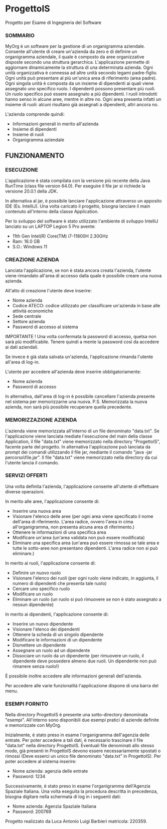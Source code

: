 # ProgettoIS
Progetto per Esame di Ingegneria del Software

### SOMMARIO 

MyOrg è un software per la gestione di un organigramma aziendale. 
Consente all'utente di creare un'azienda da zero e di definire un organigramma aziendale, il quale è composto da aree organizzative disposte secondo una struttura gerarchica.
L'applicazione permette di aggiornare dinamicamente la struttura di una determinata azienda. 
Ogni unità organizzativa è connessa ad altre unità secondo legami padre-figlio. Ogni unità può presentare al più un'unica area di riferimento (area padre).
Ogni singola unità è composta da un insieme di dipendenti ai quali viene assegnato uno specifico ruolo.
I dipendenti possono presentare più ruoli. Un ruolo specifico può essere assegnato a più dipendenti.
I ruoli introdotti hanno senso in alcune aree, mentre in altre no. Ogni area presenta infatti un insieme di ruoli: alcuni risultano già assegnati a dipendenti, altri ancora no.

L'azienda comprende quindi:
* Informazioni generali in merito all'azienda
* Insieme di dipendenti
* Insieme di ruoli
* Organigramma aziendale

## FUNZIONAMENTO

### ESECUZIONE

L'applicazione è stata compilata con la versione più recente della Java RunTime (class file version 64.0). Per eseguire il file jar si richiede la versione 20.0.1 della JDK.

In alternativa al jar, è possibile lanciare l'applicazione attraverso un apposito IDE (Es. IntelliJ).
Una volta caricato il progetto, bisogna lanciare il main contenuto all'interno della classe Application.

Per lo sviluppo del software è stato utilizzato l'ambiente di sviluppo IntelliJ lanciato su un LAPTOP Legion 5 Pro avente:
* 11th Gen Intel(R) Core(TM) i7-11800H 2.30GHz 
* Ram: 16.0 GB 
* S.O.: Windows 11

### CREAZIONE AZIENDA

Lanciata l'applicazione, se non è stata ancora creata l'azienda, l'utente viene rimandato all'area di accesso dalla quale è possibile creare una nuova azienda. 

All'atto di creazione l'utente deve inserire:
* Nome azienda
* Codice ATECO: codice utilizzato per classificare un'azienda in base alle attività economiche
* Sede centrale
* Settore azienda
* Password di accesso al sistema

IMPORTANTE !
Una volta confermata la password di accesso, quetsa non sarà più modificabile. Tenere quindi a mente la password così da accedere ai dati aziendali.

Se invece è già stata salvata un'azienda, l'applicazione rimanda l'utente all'area di log-in.

L'utente per accedere all'azienda deve inserire obbligatoriamente:
* Nome azienda
* Password di accesso

In alternativa, dall'area di log-in è possibile cancellare l'azienda presente nel sistema per memorizzarne una nuova.
P.S. Memorizzata la nuova azienda, non sarà più possibile recuperare quella precedente.

### MEMORIZZAZIONE AZIENDA

L'azienda viene memorizzata all'interno di un file denominato "data.txt". 
Se l'applicazione viene lanciata mediate l'esecuzione del main della classe Application, il file "data.txt" viene memorizzato nella directory "ProgettoIS", facente parte del progetto. 
In alternativa l'applicazione può lanciata da prompt dei comandi utilizzando il file jar, mediante il comando "java -jar percorso\file.jar".
Il file "data.txt" viene memorizzato nella directory da cui l'utente lancia il comando.

### SERVIZI OFFERTI

Una volta definita l'azienda, l'applicazione consente all'utente di effettuare diverse operazioni.

In merito alle aree, l'applicazione consente di:
* Inserire una nuova area
* Visionare l'elenco delle aree (per ogni area viene specificato il nome dell'area di riferimento. L'area radice, ovvero l'area in cima all'organigramma, non presenta alcuna area di riferimento.)
* Ottenere le informazioni di una specifica area
* Modificare un'area (un'area validata non può essere modificata)
* Eliminare una specifica area (un'area può essere rimossa se tale area e tutte le sotto-aree non presentano dipendenti. L'area radice non si può eliminare.)

In merito ai ruoli, l'applicazione consente di:
* Definire un nuovo ruolo
* Visionare l'elenco dei ruoli (per ogni ruolo viene indicato, in aggiunta, il numero di dipendenti che presenta tale ruolo)
* Cercare uno specifico ruolo
* Modificare un ruolo
* Eliminare un ruolo (un ruolo si può rimuovere se non è stato assegnato a nessun dipendente)

In merito ai dipendenti, l'applicazione consente di:
* Inserire un nuovo dipendente
* Visionare l'elenco dei dipendenti
* Ottenere la scheda di un singolo dipendente
* Modificare le informazioni di un dipendente
* Dismettere un dipendente
* Assegnare un ruolo ad un dipendente
* Dissociare un ruolo da un dipendente (per rimuovere un ruolo, il dipendente deve possedere almeno due ruoli. Un dipendente non può rimanere senza ruolo!)

È possibile inoltre accedere alle informazioni generali dell'azienda.

Per accedere alle varie funzionalità l'applicazione dispone di una barra del menu. 

### ESEMPI FORNITO 

Nella directory ProgettoIS è presente una sotto-directory denominata "esempi". 
All'interno sono disponibili due esempi pratici di aziende definite e memorizzate con MyOrg. 

Inizialmente, è stato preso in esame l'organigramma dell'agenzia delle entrate.
Per poter accedere a tali dati, è necessario trascinare il file "data.txt" nella directory ProgettoIS. Eventuali file denominati allo stesso modo, già presenti in ProgettoIS devono essere necessariamente spostati o rimossi (Deve esserci un unico file denominato "data.txt" in ProgettoIS).
Per poter accedere al sistema inserire:
* Nome azienda: agenzia delle entrate
* Password: 1234

Successivamente, è stato preso in esame l'organigramma dell'Agenzia Spaziale Italiana.
Una volta eseguita la procedura descritta in precedenza, bisogna digitare nella schermata di log in i seguenti dati:
* Nome azienda: Agenzia Spaziale Italiana
* Password: 200769

Progetto realizzato da Luca Antonio Luigi Barbieri matricola: 220359.
